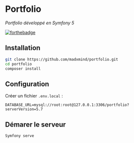# Portfolio
_Portfolio développé en Symfony 5_

[![forthebadge](http://forthebadge.com/images/badges/built-with-love.svg)](http://forthebadge.com)

## Installation
```bash
git clone https://github.com/madxmind/portfolio.git
cd portfolio
composer install
```

## Configuration
Créer un fichier `.env.local` :
```dotenv
DATABASE_URL=mysql://root:root@127.0.0.1:3306/portfolio?serverVersion=5.7
```

## Démarer le serveur
```
Symfony serve
```